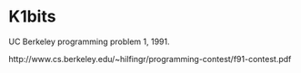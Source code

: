 # K1bits
<p>UC Berkeley programming problem 1, 1991.</p>
<p>http://www.cs.berkeley.edu/~hilfingr/programming-contest/f91-contest.pdf</p>
